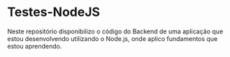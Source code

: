 # Testes-NodeJS
Neste repositório disponibilizo o código do Backend de uma aplicação que estou desenvolvendo utilizando o Node.js, onde aplico fundamentos que estou aprendendo.
